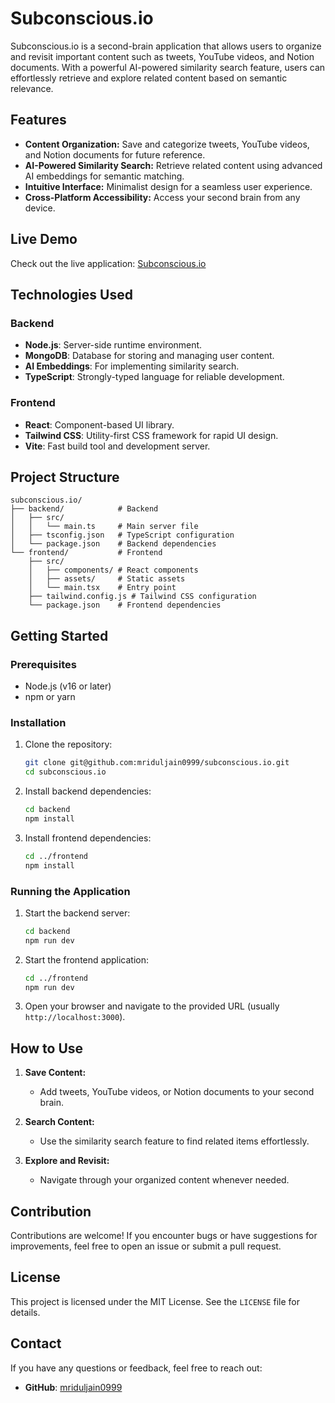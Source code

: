 # Subconscious.io

Subconscious.io is a second-brain application that allows users to organize and revisit important content such as tweets, YouTube videos, and Notion documents. With a powerful AI-powered similarity search feature, users can effortlessly retrieve and explore related content based on semantic relevance.

## Features

- **Content Organization:** Save and categorize tweets, YouTube videos, and Notion documents for future reference.
- **AI-Powered Similarity Search:** Retrieve related content using advanced AI embeddings for semantic matching.
- **Intuitive Interface:** Minimalist design for a seamless user experience.
- **Cross-Platform Accessibility:** Access your second brain from any device.

## Live Demo

Check out the live application: [Subconscious.io](https://subconcious.vercel.app/)

## Technologies Used

### Backend
- **Node.js**: Server-side runtime environment.
- **MongoDB**: Database for storing and managing user content.
- **AI Embeddings**: For implementing similarity search.
- **TypeScript**: Strongly-typed language for reliable development.

### Frontend
- **React**: Component-based UI library.
- **Tailwind CSS**: Utility-first CSS framework for rapid UI design.
- **Vite**: Fast build tool and development server.

## Project Structure

```
subconscious.io/
├── backend/            # Backend
│   ├── src/
│   │   └── main.ts     # Main server file
│   ├── tsconfig.json   # TypeScript configuration
│   └── package.json    # Backend dependencies
└── frontend/           # Frontend
    ├── src/
    │   ├── components/ # React components
    │   ├── assets/     # Static assets
    │   └── main.tsx    # Entry point
    ├── tailwind.config.js # Tailwind CSS configuration
    └── package.json    # Frontend dependencies
```

## Getting Started

### Prerequisites
- Node.js (v16 or later)
- npm or yarn

### Installation

1. Clone the repository:
   ```bash
   git clone git@github.com:mriduljain0999/subconscious.io.git
   cd subconscious.io
   ```

2. Install backend dependencies:
   ```bash
   cd backend
   npm install
   ```

3. Install frontend dependencies:
   ```bash
   cd ../frontend
   npm install
   ```

### Running the Application

1. Start the backend server:
   ```bash
   cd backend
   npm run dev
   ```

2. Start the frontend application:
   ```bash
   cd ../frontend
   npm run dev
   ```

3. Open your browser and navigate to the provided URL (usually `http://localhost:3000`).

## How to Use

1. **Save Content:**
   - Add tweets, YouTube videos, or Notion documents to your second brain.

2. **Search Content:**
   - Use the similarity search feature to find related items effortlessly.

3. **Explore and Revisit:**
   - Navigate through your organized content whenever needed.

## Contribution

Contributions are welcome! If you encounter bugs or have suggestions for improvements, feel free to open an issue or submit a pull request.

## License

This project is licensed under the MIT License. See the `LICENSE` file for details.

## Contact

If you have any questions or feedback, feel free to reach out:
- **GitHub**: [mriduljain0999](https://github.com/mriduljain0999)
